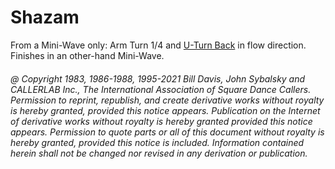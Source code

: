 
# Shazam

From a Mini-Wave only: Arm Turn 1/4 and 
[U-Turn Back](../b1/turn_back.md) in flow direction.
Finishes in an other-hand Mini-Wave.

###### @ Copyright 1983, 1986-1988, 1995-2021 Bill Davis, John Sybalsky and CALLERLAB Inc., The International Association of Square Dance Callers. Permission to reprint, republish, and create derivative works without royalty is hereby granted, provided this notice appears. Publication on the Internet of derivative works without royalty is hereby granted provided this notice appears. Permission to quote parts or all of this document without royalty is hereby granted, provided this notice is included. Information contained herein shall not be changed nor revised in any derivation or publication.
